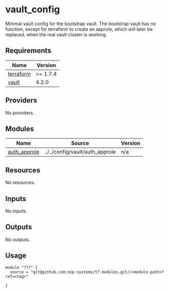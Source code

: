 # vault_config

Minimal vault config for the bootstrap vault. The bootstrap vault has no function, except for terraform to create an approle, which will later be replaced, when the real vault cluster is working.

<!-- BEGIN_TF_DOCS -->

## Requirements

| Name                                                                     | Version  |
| ------------------------------------------------------------------------ | -------- |
| <a name="requirement_terraform"></a> [terraform](#requirement_terraform) | >= 1.7.4 |
| <a name="requirement_vault"></a> [vault](#requirement_vault)             | 4.2.0    |

## Providers

No providers.

## Modules

| Name                                                                    | Source                          | Version |
| ----------------------------------------------------------------------- | ------------------------------- | ------- |
| <a name="module_auth_approle"></a> [auth_approle](#module_auth_approle) | ../../config/vault/auth_approle | n/a     |

## Resources

No resources.

## Inputs

No inputs.

## Outputs

No outputs.

## Usage

```hcl
module "???" {
  source = "git@github.com:nop-systems/tf-modules.git//<module-path>?ref=<tag>"

}
```

<!-- END_TF_DOCS -->

